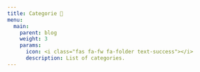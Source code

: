 ```yaml
---
title: Categorie 🍕
menu:
  main:
    parent: blog
    weight: 3
    params:
      icon: <i class="fas fa-fw fa-folder text-success"></i>
      description: List of categories.
---
```

